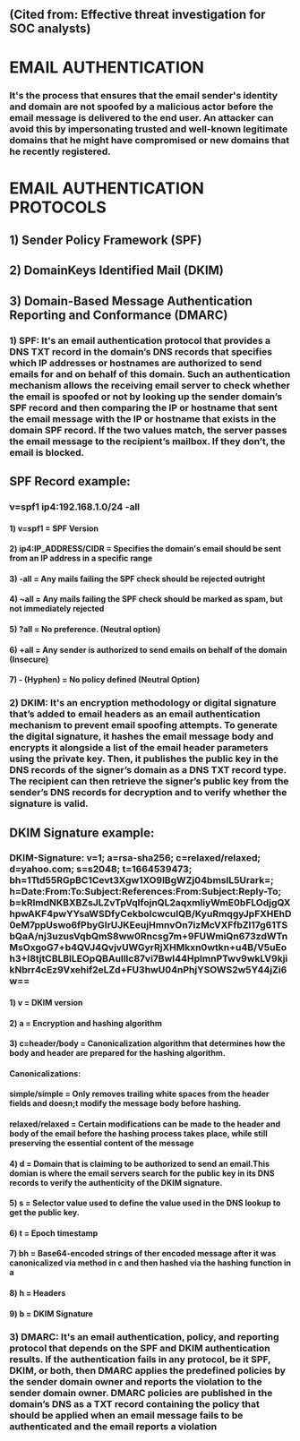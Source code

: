 ## (Cited from: Effective threat investigation for SOC analysts)

# EMAIL AUTHENTICATION

### It's the process that ensures that the email sender's identity and domain are not spoofed by a malicious actor before the email message is delivered to the end user. An attacker can avoid this by impersonating trusted and well-known legitimate domains that he might have compromised or new domains that he recently registered.

# EMAIL AUTHENTICATION PROTOCOLS

## 1) Sender Policy Framework (SPF)

## 2) DomainKeys Identified Mail (DKIM)

## 3) Domain-Based Message Authentication Reporting and Conformance (DMARC) 


### 1) SPF:  It's an email authentication protocol that provides a DNS TXT record in the domain’s DNS records that specifies which IP addresses or hostnames are authorized to send emails for and on behalf of this domain. Such an authentication mechanism allows the receiving email server to check whether the email is spoofed or not by looking up the sender domain’s SPF record and then comparing the IP or hostname that sent the email message with the IP or hostname that exists in the domain SPF record. If the two values match, the server passes the email message to the recipient’s mailbox. If they don’t, the email is blocked.  

## SPF Record example: 

### v=spf1 ip4:192.168.1.0/24 -all

#### 1) v=spf1 = SPF Version

#### 2) ip4:IP_ADDRESS/CIDR = Specifies the domain's email should be sent from an IP address in a specific range

#### 3) -all = Any mails failing the SPF check should be rejected outright

#### 4) ~all = Any mails failing the SPF check should be marked as spam, but not immediately rejected

#### 5) ?all = No preference. (Neutral option) 

#### 6) +all = Any sender is authorized to send emails on behalf of the domain (Insecure)

#### 7) - (Hyphen) = No policy defined (Neutral Option)

### 2) DKIM: It's an encryption methodology or digital signature that’s added to email headers as an email authentication mechanism to prevent email spoofing attempts. To generate the digital signature, it hashes the email message body and encrypts it alongside a list of the email header parameters using the private key. Then, it publishes the public key in the DNS records of the signer’s domain as a DNS TXT record type. The recipient can then retrieve the signer’s public key from the sender’s DNS records for decryption and to verify whether the signature is valid.

## DKIM Signature example: 

### DKIM-Signature: v=1; a=rsa-sha256; c=relaxed/relaxed; d=yahoo.com; s=s2048; t=1664539473; bh=1Ttd55RGpBC1Cevt3Xgw1XO9lBgWZj04bmslL5Urark=; h=Date:From:To:Subject:References:From:Subject:Reply-To; b=kRlmdNKBXBZsJLZvTpVqlfojnQL2aqxmliyWmE0bFLOdjgQXhpwAKF4pwYYsaWSDfyCekboIcwcuIQB/KyuRmqgyJpFXHEhD0eM7ppUswo6fPbyGIrUJKEeujHmnvOn7izMcVXFfbZl17g61TSbQaA/nj3uzusVqbQmS8ww0Rncsg7m+9FUWmiQn673zdWTnMsOxgoG7+b4QVJ4QvjvUWGyrRjXHMkxn0wtkn+u4B/V5uEoh3+I8tjtCBLBlLEOpQBAuIllc87vi7BwI44HplmnPTwv9wkLV9kjikNbrr4cEz9Vxehif2eLZd+FU3hwU04nPhjYSOWS2w5Y44jZi6w==

#### 1) v = DKIM version

#### 2) a = Encryption and hashing algorithm

#### 3) c=header/body =  Canonicalization algorithm that determines how the body and header are prepared for the hashing algorithm.

#### Canonicalizations:

#### simple/simple = Only removes trailing white spaces from the header fields and doesn;t modify the message body before hashing.

#### relaxed/relaxed = Certain modifications can be made to the header and body of the email before the hashing process takes place, while still preserving the essential content of the message

#### 4) d = Domain that is claiming to be authorized to send an email.This domian is where the email servers search for the public key in its DNS records to verify the authenticity of the DKIM signature.

#### 5) s = Selector value used to define the value used in the DNS lookup to get the public key.

#### 6) t = Epoch timestamp

#### 7) bh = Base64-encoded strings of ther encoded message after it was canonicalized via method in c and then hashed via the hashing function in a

#### 8) h = Headers

#### 9) b = DKIM Signature

### 3) DMARC: It's an email authentication, policy, and reporting protocol that depends on the SPF and DKIM authentication results. If the authentication fails in any protocol, be it SPF, DKIM, or both, then DMARC applies the predefined policies by the sender domain owner and reports the violation to the sender domain owner. DMARC policies are published in the domain’s DNS as a TXT record containing the policy that should be applied when an email message fails to be authenticated and the email reports a violation
